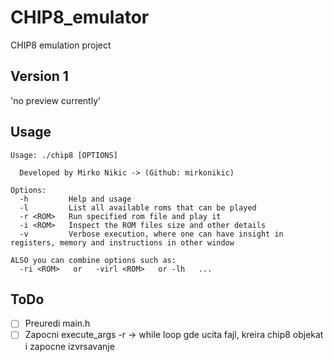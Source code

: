 # CHIP8_emulator
CHIP8 emulation project

**Version 1**
---
'no preview currently'





**Usage**
---

```
Usage: ./chip8 [OPTIONS]

  Developed by Mirko Nikic -> (Github: mirkonikic)

Options:
  -h         Help and usage
  -l         List all available roms that can be played
  -r <ROM>   Run specified rom file and play it
  -i <ROM>   Inspect the ROM files size and other details
  -v         Verbose execution, where one can have insight in registers, memory and instructions in other window
  
ALSO you can combine options such as:
  -ri <ROM>   or   -virl <ROM>   or -lh   ...
```

**ToDo**
---
- [ ] Preuredi main.h
- [ ] Zapocni execute_args -r -> while loop gde ucita fajl, kreira chip8 objekat i zapocne izvrsavanje
